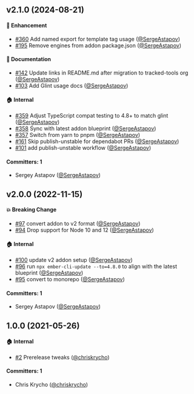 

## v2.1.0 (2024-08-21)

#### :rocket: Enhancement
* [#360](https://github.com/tracked-tools/ember-simple-track-helper/pull/360) Add named export for template tag usage ([@SergeAstapov](https://github.com/SergeAstapov))
* [#195](https://github.com/tracked-tools/ember-simple-track-helper/pull/195) Remove engines from addon package.json ([@SergeAstapov](https://github.com/SergeAstapov))

#### :memo: Documentation
* [#142](https://github.com/tracked-tools/ember-simple-track-helper/pull/142) Update links in README.md after migration to tracked-tools org ([@SergeAstapov](https://github.com/SergeAstapov))
* [#103](https://github.com/tracked-tools/ember-simple-track-helper/pull/103) Add Glint usage docs ([@SergeAstapov](https://github.com/SergeAstapov))

#### :house: Internal
* [#359](https://github.com/tracked-tools/ember-simple-track-helper/pull/359) Adjust TypeScript compat testing to 4.8+ to match glint ([@SergeAstapov](https://github.com/SergeAstapov))
* [#358](https://github.com/tracked-tools/ember-simple-track-helper/pull/358) Sync with latest addon blueprint ([@SergeAstapov](https://github.com/SergeAstapov))
* [#357](https://github.com/tracked-tools/ember-simple-track-helper/pull/357) Switch from yarn to pnpm ([@SergeAstapov](https://github.com/SergeAstapov))
* [#161](https://github.com/tracked-tools/ember-simple-track-helper/pull/161) Skip publish-unstable for dependabot PRs ([@SergeAstapov](https://github.com/SergeAstapov))
* [#101](https://github.com/tracked-tools/ember-simple-track-helper/pull/101) add publish-unstable workflow ([@SergeAstapov](https://github.com/SergeAstapov))

#### Committers: 1
- Sergey Astapov ([@SergeAstapov](https://github.com/SergeAstapov))

## v2.0.0 (2022-11-15)

#### :boom: Breaking Change
* [#97](https://github.com/chriskrycho/ember-simple-track-helper/pull/97) convert addon to v2 format ([@SergeAstapov](https://github.com/SergeAstapov))
* [#94](https://github.com/chriskrycho/ember-simple-track-helper/pull/94) Drop support for Node 10 and 12 ([@SergeAstapov](https://github.com/SergeAstapov))

#### :house: Internal
* [#100](https://github.com/chriskrycho/ember-simple-track-helper/pull/100) update v2 addon setup ([@SergeAstapov](https://github.com/SergeAstapov))
* [#96](https://github.com/chriskrycho/ember-simple-track-helper/pull/96) run `npx ember-cli-update --to=4.8.0` to align with the latest blueprint ([@SergeAstapov](https://github.com/SergeAstapov))
* [#95](https://github.com/chriskrycho/ember-simple-track-helper/pull/95) convert to monorepo ([@SergeAstapov](https://github.com/SergeAstapov))

#### Committers: 1
- Sergey Astapov ([@SergeAstapov](https://github.com/SergeAstapov))


## 1.0.0 (2021-05-26)

#### :house: Internal
* [#2](https://github.com/chriskrycho/ember-simple-track-helper/pull/2) Prerelease tweaks ([@chriskrycho](https://github.com/chriskrycho))

#### Committers: 1
- Chris Krycho ([@chriskrycho](https://github.com/chriskrycho))

